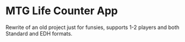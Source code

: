 # MTG Life Counter App

Rewrite of an old project just for funsies, supports 1-2 players and both Standard and EDH formats.